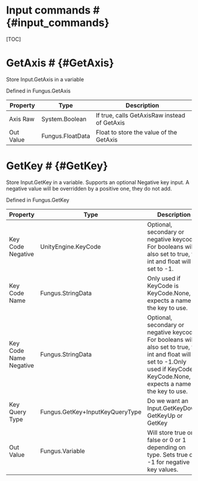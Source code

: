 # Input commands # {#input_commands}

[TOC]
# GetAxis # {#GetAxis}
Store Input.GetAxis in a variable

Defined in Fungus.GetAxis

Property | Type | Description
 --- | --- | ---
Axis Raw | System.Boolean | If true, calls GetAxisRaw instead of GetAxis
Out Value | Fungus.FloatData | Float to store the value of the GetAxis

# GetKey # {#GetKey}
Store Input.GetKey in a variable. Supports an optional Negative key input. A negative value will be overridden by a positive one, they do not add.

Defined in Fungus.GetKey

Property | Type | Description
 --- | --- | ---
Key Code Negative | UnityEngine.KeyCode | Optional, secondary or negative keycode. For booleans will also set to true, for int and float will set to -1.
Key Code Name | Fungus.StringData | Only used if KeyCode is KeyCode.None, expects a name of the key to use.
Key Code Name Negative | Fungus.StringData | Optional, secondary or negative keycode. For booleans will also set to true, for int and float will set to -1.Only used if KeyCode is KeyCode.None, expects a name of the key to use.
Key Query Type | Fungus.GetKey+InputKeyQueryType | Do we want an Input.GetKeyDown, GetKeyUp or GetKey
Out Value | Fungus.Variable | Will store true or false or 0 or 1 depending on type. Sets true or -1 for negative key values.

